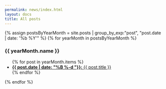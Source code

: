 ```yaml
---
permalink: news/index.html
layout: docs
title: All posts
---
```


{% assign postsByYearMonth = site.posts | group_by_exp:"post", "post.date | date: '%b %Y'"  %}
{% for yearMonth in postsByYearMonth %}
<h3>{{ yearMonth.name }}</h3>
<ul>
  {% for post in yearMonth.items %}
    <li><a href="{{ site.baseurl }}{{ post.url }}"><strong>{{ post.date | date: "%B %-d "}}:</strong> {{ post.title }}</a></li>
  {% endfor %}
</ul>
{% endfor %}
